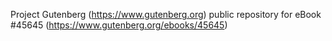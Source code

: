 Project Gutenberg (https://www.gutenberg.org) public repository for eBook #45645 (https://www.gutenberg.org/ebooks/45645)
